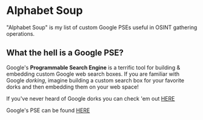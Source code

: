 # Alphabet Soup
"Alphabet Soup" is my list of custom Google PSEs useful in OSINT gathering operations.

## What the hell is a Google PSE?

Google's **Programmable Search Engine** is a terrific tool for building & embedding custom Google web search boxes.
If you are familiar with Google *dorking*, imagine building a custom search box for your favorite dorks and then embedding them on your web space!

If you've never heard of Google dorks you can check 'em out [HERE](https://www.exploit-db.com/google-hacking-database)

Google's PSE can be found [HERE](https://programmablesearchengine.google.com)

